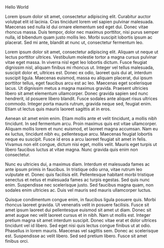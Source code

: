 Hello World

Lorem ipsum dolor sit amet, consectetur adipiscing elit. Curabitur auctor volutpat elit id lacinia. Cras tincidunt lorem vel sapien pulvinar malesuada. Maecenas sed nulla id dui ornare elementum sed eget dui. Donec vitae rhoncus massa. Duis tempor, dolor nec maximus porttitor, nisi purus semper nulla, id bibendum quam justo mollis leo. Morbi suscipit lobortis ipsum ac placerat. Sed mi ante, blandit at nunc ut, consectetur fermentum leo.

Lorem ipsum dolor sit amet, consectetur adipiscing elit. Aliquam ut neque ut lectus porttitor ultrices. Vestibulum molestie tortor a magna cursus pulvinar vitae eget massa. In viverra nisl eget leo lobortis dictum. Fusce feugiat dignissim nisl, aliquam finibus mi rhoncus ut. Integer vel tellus malesuada, suscipit dolor et, ultrices est. Donec ex odio, laoreet quis dui at, interdum suscipit ligula. Maecenas euismod, massa eu aliquam placerat, dui ipsum porttitor tellus, eget faucibus arcu est ac leo. Maecenas eget scelerisque lacus. Ut dignissim metus a magna maximus gravida. Praesent ultricies libero sit amet elementum ullamcorper. Donec gravida sapien sed nunc hendrerit, id posuere libero blandit. Fusce sodales ante aliquet risus ultrices commodo. Integer porta mauris rutrum, gravida neque sed, feugiat enim. Etiam ut lectus quis mauris laoreet sagittis at in eros.

Aenean sit amet enim enim. Etiam mollis ante et velit tincidunt, a mollis nibh tincidunt. In sed fermentum arcu. Proin maximus quis est vitae ullamcorper. Aliquam mollis lorem et nunc euismod, et laoreet magna accumsan. Nam eu ex luctus, tincidunt nibh eu, pellentesque arcu. Maecenas feugiat lobortis neque eu suscipit. Fusce id eros a arcu laoreet feugiat sit amet in felis. Vivamus non elit congue, dictum nisi eget, mollis velit. Mauris eget turpis ut libero faucibus luctus at vitae magna. Nunc gravida quis enim non consectetur.

Nunc eu ultricies dui, a maximus diam. Interdum et malesuada fames ac ante ipsum primis in faucibus. In tristique odio urna, vitae rutrum leo vulputate et. Donec quis facilisis elit. Pellentesque habitant morbi tristique senectus et netus et malesuada fames ac turpis egestas. Sed quis nunc enim. Suspendisse nec scelerisque justo. Sed faucibus magna quam, non sodales enim ultricies ac. Duis vel mauris sed mauris ullamcorper luctus.

Quisque condimentum congue enim, in faucibus ligula posuere quis. Morbi rhoncus laoreet gravida. Ut venenatis velit in posuere facilisis. Fusce sit amet ipsum laoreet dui pellentesque euismod sit amet ut diam. Donec sit amet augue nec velit laoreet cursus et in nibh. Nam ut mollis est. Integer pretium magna sit amet interdum suscipit. Donec vitae erat et dolor ultrices tincidunt vel id libero. Sed eget nisi quis lectus congue finibus ut at odio. Phasellus in lorem mauris. Maecenas vel sagittis sem. Donec ac scelerisque est. Suspendisse ac velit libero. Sed sed pretium libero. Fusce sit amet finibus orci.